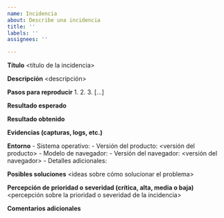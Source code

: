 ```yaml
---
name: Incidencia
about: Describe una incidencia
title: ''
labels: ''
assignees: ''

---
```


**Título**
       <título de la incidencia>

**Descripción**
       <descripción>

**Pasos para reproducir**
         1.     <primer paso>
         2.      <segundo paso>
         3.       [...]

**Resultado esperado**
       <resultado esperado>

**Resultado obtenido**
       <resultado obtenido>

**Evidencias (capturas, logs, etc.)**
       <evidencias>

**Entorno**
        - Sistema operativo:  <sistema operativo>
        - Versión del producto:  <versión del producto>
        - Modelo de navegador:  <modelo de navegador>
        - Versión del navegador: <versión del navegador>
        - Detalles adicionales:  <detalles adicionales>

**Posibles soluciones**
       <ideas sobre cómo solucionar el problema>

**Percepción de prioridad o severidad (crítica, alta, media o baja)**
       <percepción sobre la prioridad o severidad de la incidencia>

**Comentarios adicionales**
       <comentarios adicionales>
